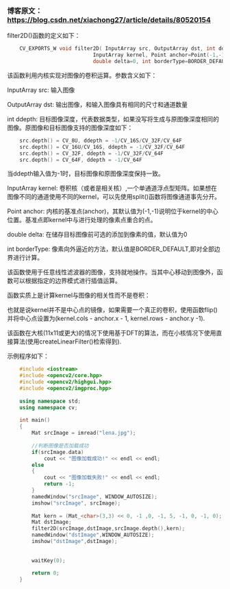 ### 博客原文：https://blog.csdn.net/xiachong27/article/details/80520154
filter2D()函数的定义如下：
```c++
	CV_EXPORTS_W void filter2D( InputArray src, OutputArray dst, int ddepth,
                            InputArray kernel, Point anchor=Point(-1,-1),
                            double delta=0, int borderType=BORDER_DEFAULT );
```

该函数利用内核实现对图像的卷积运算。参数含义如下：

InputArray src: 输入图像

OutputArray dst: 输出图像，和输入图像具有相同的尺寸和通道数量

int ddepth: 目标图像深度，代表数据类型，如果没写将生成与原图像深度相同的图像。原图像和目标图像支持的图像深度如下：
```c++
    src.depth() = CV_8U, ddepth = -1/CV_16S/CV_32F/CV_64F
    src.depth() = CV_16U/CV_16S, ddepth = -1/CV_32F/CV_64F
    src.depth() = CV_32F, ddepth = -1/CV_32F/CV_64F
    src.depth() = CV_64F, ddepth = -1/CV_64F
```
当ddepth输入值为-1时，目标图像和原图像深度保持一致。

InputArray kernel: 卷积核（或者是相关核）,一个单通道浮点型矩阵。如果想在图像不同的通道使用不同的kernel，可以先使用split()函数将图像通道事先分开。

Point anchor: 内核的基准点(anchor)，其默认值为(-1,-1)说明位于kernel的中心位置。基准点即kernel中与进行处理的像素点重合的点。

double delta: 在储存目标图像前可选的添加到像素的值，默认值为0

int borderType: 像素向外逼近的方法，默认值是BORDER_DEFAULT,即对全部边界进行计算。

该函数使用于任意线性滤波器的图像，支持就地操作。当其中心移动到图像外，函数可以根据指定的边界模式进行插值运算。

函数实质上是计算kernel与图像的相关性而不是卷积： 

也就是说kernel并不是中心点的镜像，如果需要一个真正的卷积，使用函数flip()并将中心点设置为(kernel.cols - anchor.x - 1, kernel.rows - anchor.y -1). 

该函数在大核(11x11或更大)的情况下使用基于DFT的算法，而在小核情况下使用直接算法(使用createLinearFilter()检索得到). 

示例程序如下：
```c++
	#include <iostream>
	#include <opencv2/core.hpp>
	#include <opencv2/highgui.hpp>
	#include <opencv2/imgproc.hpp>
	 
	using namespace std;
	using namespace cv;
	 
	int main()
	{
		Mat srcImage = imread("lena.jpg");
	 
		//判断图像是否加载成功
		if(srcImage.data)
			cout << "图像加载成功!" << endl << endl;
		else
		{
			cout << "图像加载失败!" << endl << endl;
			return -1;
		}
		namedWindow("srcImage", WINDOW_AUTOSIZE);
		imshow("srcImage", srcImage);
	 
		Mat kern = (Mat_<char>(3,3) << 0, -1 ,0, -1, 5, -1, 0, -1, 0);
		Mat dstImage;
		filter2D(srcImage,dstImage,srcImage.depth(),kern);
		namedWindow("dstImage",WINDOW_AUTOSIZE);
		imshow("dstImage",dstImage);
	 
	 
		waitKey(0);
	 
		return 0;
	}
```
